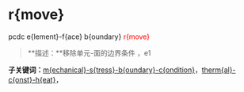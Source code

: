 # r{move}
pcdc e{lement}-f{ace} b{oundary} <span style='color: red;'>r{move}</span>
> **描述：**移除单元-面的边界条件
，e1

**子关键词：**[m{echanical}-s{tress}-b{oundary}-c{ondition}](e{lement}-f{ace}/b{oundary}/r{move}/m{echanical}-s{tress}-b{oundary}-c{ondition}/)，[therm{al}-c{onst}-h{eat}](e{lement}-f{ace}/b{oundary}/r{move}/therm{al}-c{onst}-h{eat}/)，
